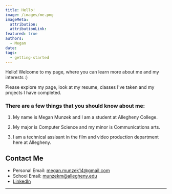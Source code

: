 ```yaml
---
title: Hello!
image: /images/me.png
imageMeta:
  attribution:
  attributionLink:
featured: true
authors:
  - Megan
date: 
tags:
  - getting-started
---
```


Hello! Welcome to my page, where you can learn more about me and my interests :)

Please explore my page, look at my resume, classes I've taken and my projects I
have completed.

### There are a few things that you should know about me:

1. My name is Megan Munzek and I am a student at Allegheny College.

1. My major is Computer Science and my minor is Communications arts.

1. I am a technical assisant in the film and video production department here at
Allegheny.


## Contact Me

- Personal Email: megan.munzek14@gmail.com
- School Email: munzekm@allegheny.edu
- [LinkedIn](https://www.linkedin.com/in/megan-munzek-6327271b5/)



---
